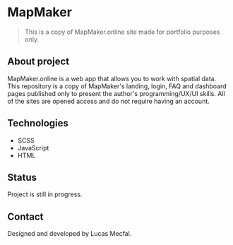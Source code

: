 # MapMaker
> This is a copy of MapMaker.online site made for portfolio purposes only.

## About project
MapMaker.online is a web app that allows you to work with spatial data. This repository is a copy of MapMaker's landing, login, FAQ and dashboard pages published only to present the author's programming/UX/UI skills. All of the sites are opened access and do not require having an account.

## Technologies
* SCSS
* JavaScript
* HTML

## Status
Project is still in progress.

## Contact
Designed and developed by Lucas Mecfal.